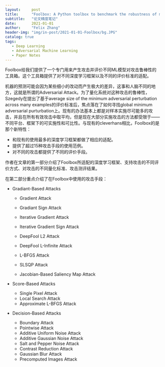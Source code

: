```yaml
---
layout:     post
title:      "Foolbox: A Python toolbox to benchmark the robustness of machine learning models"
subtitle:   "论文精度笔记"
date:       2021-01-01
author:     "Felix Zhang"
header-img: "img/in-post/2021-01-01-Foolbox/bg.JPG"
catalog: true
tags:
   - Deep Learning
   - Adversarial Machine Learning
   - Paper Notes
---
```


Foolbox给我们提供了一个专门用来产生攻击并评价不同ML模型对攻击鲁棒性的工具箱。这个工具箱提供了对不同深度学习框架以及不同的评价标准的适配。

机器的预测可能会因为某些细小的改动而产生极大的差异，这事和人脑不同的地方，这就是所谓的Adversarial Attack。为了量化系统对这种攻击的鲁棒性，Szegedy在提出了基于average size of the minimum adversarial perturbation across many examples的评价标准后，焦点落在了如何寻找global minimum adversarial purturbation上。现有的办法基本上都是对样本实施尽可能多的攻击，并且在所有有效攻击中取平均，但是现在大部分实施攻击的方法都受限于——不同平台、框架下的可实施性和可比性。与现有的cleverhans相比，Foolbox的是那个新特性：

* 和现有的使用最多的深度学习框架都做了相应的适配。
* 提供了超过15种攻击手段的使用范例。
* 对不同的攻击都提供了不同的评价手段。

作者在文章的第一部分介绍了Foolbox所适配的深度学习框架、支持攻击的不同评价方式、对攻击的不同量化标准、攻击测评结果。

在第二部分重点介绍了在Foolbox中使用的攻击手段：

* Gradiant-Based Attacks

  * Gradient Attack

  * Gradiant Sign Attack

  * Iterative Gradient Attack

  * Iterative Gradient Sign Attack

  * DeepFool L2 Attack

  * DeepFool L-Infinite Attack

  * L-BFGS Attack
  * SLSQP Attack
  * Jacobian-Based Saliency Map Attack

* Score-Based Attacks

  * Single Pixel Attack
  * Local Search Attack
  * Approximate L-BFGS Attack

* Decision-Based Attacks

  * Boundary Attack
  * Pointwise Attack
  * Additive Uniform Noise Attack
  * Additive Gaussian Noise Attack
  * Salt and Pepper Noise Attack
  * Contrast Reduction Attack
  * Gaussian Blur Attack
  * Precomputed Images Attack

